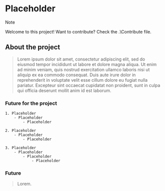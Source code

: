 # Placeholder

> [!NOTE]
> Welcome to this project!
> Want to contribute? Check the .\Contribute file.

## About the project

> Lorem ipsum dolor sit amet, consectetur adipiscing elit, sed do eiusmod tempor incididunt ut labore et dolore magna aliqua. Ut enim ad minim veniam, quis nostrud exercitation ullamco laboris nisi ut aliquip ex ea commodo consequat. Duis aute irure dolor in reprehenderit in voluptate velit esse cillum dolore eu fugiat nulla pariatur. Excepteur sint occaecat cupidatat non proident, sunt in culpa qui officia deserunt mollit anim id est laborum.

### Future for the project

    1. Placeholder
        - Placeholder
            - Placeholder
            
    2. Placeholder
        - Placeholder
            - Placeholder
            
    3. Placeholder
        - Placeholder
            - Placeholder
                - Placeholder

### Future

> Lorem.

